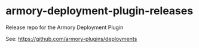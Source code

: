 # armory-deployment-plugin-releases

Release repo for the Armory Deployment Plugin

See: https://github.com/armory-plugins/deployments
